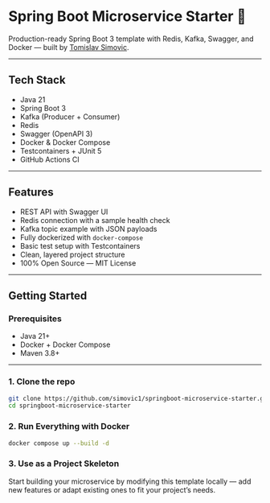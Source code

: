 # Spring Boot Microservice Starter 🚀

Production-ready Spring Boot 3 template with Redis, Kafka, Swagger, and Docker — built by [Tomislav Simovic](https://github.com/simovic1).

---

## Tech Stack

- Java 21
- Spring Boot 3
- Kafka (Producer + Consumer)
- Redis
- Swagger (OpenAPI 3)
- Docker & Docker Compose
- Testcontainers + JUnit 5
- GitHub Actions CI

---

## Features

- REST API with Swagger UI
- Redis connection with a sample health check
- Kafka topic example with JSON payloads
- Fully dockerized with `docker-compose`
- Basic test setup with Testcontainers
- Clean, layered project structure
- 100% Open Source — MIT License

---

## Getting Started

### Prerequisites

- Java 21+
- Docker + Docker Compose
- Maven 3.8+

---
### 1. Clone the repo

```bash
git clone https://github.com/simovic1/springboot-microservice-starter.git
cd springboot-microservice-starter
```
### 2. Run Everything with Docker

```bash
docker compose up --build -d
```

### 3. Use as a Project Skeleton
Start building your microservice by modifying this template locally — add new features or adapt existing ones to fit your project’s needs.
